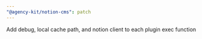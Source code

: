 ```yaml
---
"@agency-kit/notion-cms": patch
---
```


Add debug, local cache path, and notion client to each plugin exec function
